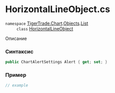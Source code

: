 
# HorizontalLineObject.cs
`namespace` [TigerTrade.Chart](../../../../../TigerTrade.Chart.md).[Objects](../../../../../TigerTrade.Chart/Objects.md).[List](../../../../../TigerTrade.Chart/Objects/List.md)  
&nbsp;&nbsp;&nbsp;&nbsp;&nbsp;&nbsp;&nbsp;&nbsp;&nbsp;`class` [HorizontalLineObject](../../HorizontalLineObject.cs.md)

Описание

### Синтаксис
```csharp
public ChartAlertSettings Alert { get; set; }
```
### Пример  
```csharp
// example
```
